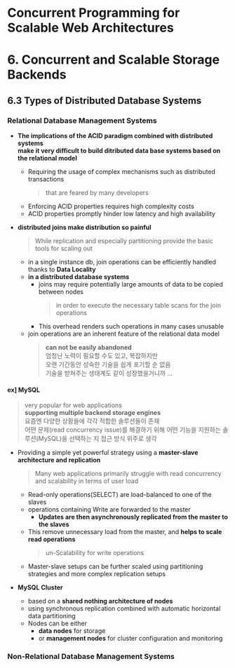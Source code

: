 # Concurrent Programming for Scalable Web Architectures  
# 6. Concurrent and Scalable Storage Backends  

## 6.3 Types of Distributed Database Systems  

### Relational Database Management Systems  

* **The implications of the ACID paradigm combined with distributed systems**  
  **make it very difficult to build ditributed data base systems based on the relational model**  

  * Requiring the usage of complex mechanisms such as distributed transactions  
    > that are feared by many developers  
  * Enforcing ACID properties requires high complexity costs  
  * ACID properties promptly hinder low latency and high availability  
  
* **distributed joins make distribution so painful**  
  > While replication and especially partitioning provide the basic tools for scaling out  
  * in a single instance db, join operations can be efficiently handled thanks to **Data Locality**  
  * **in a distributed database systems**  
    * joins may require potentially large amounts of data to be copied between nodes  
      > in order to execute the necessary table scans for the join operations  
    * This overhead renders such operations in many cases unusable  
  * join operations are an inherent feature of the relational data model  
    > **can not be easily abandoned**  
    > 엄청난 노력이 필요할 수도 있고, 복잡하지만  
    > 오랜 기간동안 성숙한 기술을 쉽게 포기할 순 없음  
    > 기술을 받쳐주는 생태계도 같이 성장했을거니까 ...   
    
#### ex] MySQL  
> very popular for web applications  
> **supporting multiple backend storage engines**  
> 요즘엔 다양한 상황들에 각각 적합한 솔루션들이 존재  
> 어떤 문제(read concurrency issue)를 해결하기 위해 어떤 기능을 지원하는 솔루션(MySQL)을 선택하는 지 접근 방식 위주로 생각  
* Providing a simple yet powerful strategy using a **master-slave architecture and replication**  
  > Many web applications primarily struggle with read concurrency and scalability in terms of user load  
  * Read-only operations(SELECT) are load-balanced to one of the slaves  
  * operations containing Write are forwarded to the master  
    * **Updates are then asynchronously replicated from the master to the slaves**  
  * This remove unnecessary load from the master, and **helps to scale read operations**  
    > un-Scalability for write operations  
  * Master-slave setups can be further scaled using partitioning strategies and more complex replication setups  

* **MySQL Cluster**  
  * based on a **shared nothing architecture of nodes**  
  * using synchronous replication combined with automatic horizontal data partitioning  
  * Nodes can be either  
    * **data nodes** for storage  
    * or **management nodes** for cluster configuration and monitoring  
    
### Non-Relational Database Management Systems  
